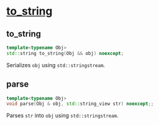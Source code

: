 # [to_string](to_string.hpp)

## to_string

```cpp
template<typename Obj>
std::string to_string(Obj && obj) noexcept;
```

Serializes `obj` using `std::stringstream`.

## parse

```cpp
template<typename Obj>
void parse(Obj & obj, std::string_view str) noexcept;;
```

Parses `str` into `obj` using `std::stringstream`.